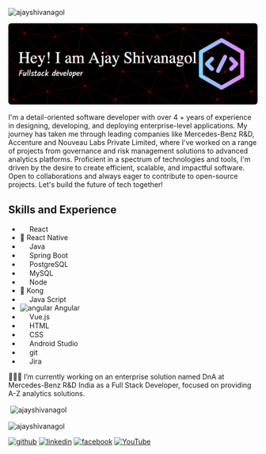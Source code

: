 <p align="left"> <img src="https://komarev.com/ghpvc/?username=ajayshivanagol&label=Profile%20views&color=0e75b6&style=flat" alt="ajayshivanagol" /> </p>

![Full Stack Developer | Expert in React React native, Java & Microservices | Crafting Enterprise Solutions](https://github.com/AjayShivanagol/AjayShivanagol/blob/main/ajay.png)


I'm a detail-oriented software developer with over 4 + years of experience in designing, developing, and deploying enterprise-level applications. My journey has taken me through leading companies like Mercedes-Benz R&D, Accenture and Nouveau Labs Private Limited, where I've worked on a range of projects from governance and risk management solutions to advanced analytics platforms. Proficient in a spectrum of technologies and tools, I'm driven by the desire to create efficient, scalable, and impactful software. Open to collaborations and always eager to contribute to open-source projects. Let's build the future of tech together!

## Skills and Experience
* <img src="https://cdn.jsdelivr.net/gh/devicons/devicon/icons/react/react-original.svg"  width="15" height="15"/> React
* 📱 React Native
*  <img src="https://cdn.jsdelivr.net/gh/devicons/devicon/icons/java/java-original.svg" width="15" height="15"/> Java
*  <img src="https://cdn.jsdelivr.net/gh/devicons/devicon/icons/spring/spring-original.svg" width="15" height="15"/> Spring Boot
*  <img src="https://cdn.jsdelivr.net/gh/devicons/devicon/icons/postgresql/postgresql-original.svg" width="15" height="15"/> PostgreSQL
*  <img src="https://cdn.jsdelivr.net/gh/devicons/devicon/icons/mysql/mysql-original.svg"  width="15" height="15" /> MySQL
*  <img src="https://cdn.jsdelivr.net/gh/devicons/devicon/icons/nodejs/nodejs-original-wordmark.svg" width="15" height="15"/> Node
*  🦍 Kong
*  <img src="https://cdn.jsdelivr.net/gh/devicons/devicon/icons/javascript/javascript-original.svg" width="15" height="15"/> Java Script
*  <img src="https://angular.io/assets/images/logos/angular/angular.svg" alt="angular" width="15" height="15"/> Angular
*  <img src="https://cdn.jsdelivr.net/gh/devicons/devicon/icons/vuejs/vuejs-original.svg" width="15" height="15"/> Vue.js
* <img src="https://cdn.jsdelivr.net/gh/devicons/devicon/icons/html5/html5-original-wordmark.svg" width="15" height="15"/> HTML
* <img src="https://cdn.jsdelivr.net/gh/devicons/devicon/icons/css3/css3-original-wordmark.svg" width="15" height="15"/> CSS
* <img src="https://cdn.jsdelivr.net/gh/devicons/devicon/icons/androidstudio/androidstudio-original.svg" width="15" height="15"/> Android Studio
* <img src="https://cdn.jsdelivr.net/gh/devicons/devicon/icons/git/git-original.svg" width="15" height="15" /> git
* <img src="https://cdn.jsdelivr.net/gh/devicons/devicon/icons/jira/jira-original.svg" width="15" height="15" /> Jira
  


👨🏻‍💻 I’m currently working on an enterprise solution named DnA at Mercedes-Benz R&D India as a Full Stack Developer, focused on providing A-Z analytics solutions.


<p>&nbsp;<img align="center" src="https://github-readme-stats.vercel.app/api?username=ajayshivanagol&show_icons=true&locale=en" alt="ajayshivanagol" /> </p>

<p><img align="center" src="https://github-readme-streak-stats.herokuapp.com/?user=ajayshivanagol&" alt="ajayshivanagol" /></p>


[<img src='https://cdn.jsdelivr.net/gh/devicons/devicon/icons/github/github-original.svg' alt='github' height='40' width="40">](https://github.com/AjayShivanagol)  [<img src='https://cdn.jsdelivr.net/npm/simple-icons@3.0.1/icons/linkedin.svg' alt='linkedin' height='40'>](https://www.linkedin.com/in/ajay-shivanagol/)  [<img src='https://cdn.jsdelivr.net/npm/simple-icons@3.0.1/icons/facebook.svg' alt='facebook' height='40'>](https://www.facebook.com/ajay.shivanagol)  [<img src='https://cdn.jsdelivr.net/npm/simple-icons@3.0.1/icons/youtube.svg' alt='YouTube' height='40'>](https://www.youtube.com/channel/UC6hkgshpE9rnhHFhlukComQ)  




